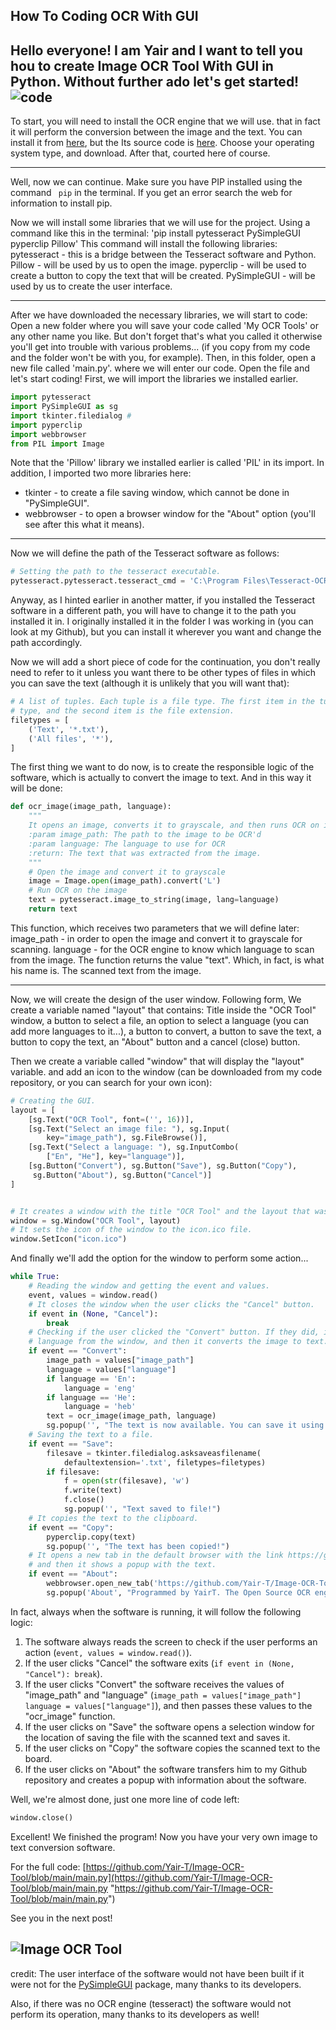 ## How To Coding OCR With GUI
Hello everyone! I am Yair and I want to tell you hou to create Image OCR Tool With GUI in Python.
**Without further ado let's get started!**
![code](https://lh3.googleusercontent.com/vZWFq7IdKH_BAI_rukIyvOhpD46v8NfL7fNedW6wWFlbiaYJJWBBadEKfj5ZaC29QQTJlaLWZvgLfCdkK-vsxCClSK_dQZEK0eHQig=w1442-h714-rw-sm-pa-nu-v0 "code")
--------------------------------------------------------------------------


To start, you will need to install the OCR engine that we will use. that in fact it will perform the conversion between the image and the text.
You can install it from [here](https://tesseract-ocr.github.io/tessdoc/Downloads.html "here"), but the Its source code is [here](https://github.com/tesseract-ocr/tesseract "here").
Choose your operating system type, and download. After that, courted here of course.

------------

Well, now we can continue.
Make sure you have PIP installed using the command   ` pip` in the terminal. If you get an error search the web for information to install pip.

Now we will install some libraries that we will use for the project. Using a command like this in the terminal: 
'pip install pytesseract PySimpleGUI pyperclip Pillow'
This command will install the following libraries:
pytesseract - this is a bridge between the Tesseract software and Python.
Pillow - will be used by us to open the image.
pyperclip - will be used to create a button to copy the text that will be created.
PySimpleGUI - will be used by us to create the user interface.

------------
After we have downloaded the necessary libraries, we will start to code:
Open a new folder where you will save your code called 'My OCR Tools' or any other name you like. But don't forget that's what you called it otherwise you'll get into trouble with various problems... (if you copy from my code and the folder won't be with you, for example).
Then, in this folder, open a new file called 'main.py'. where we will enter our code.
Open the file and let's start coding!
First, we will import the libraries we installed earlier.

```python
import pytesseract
import PySimpleGUI as sg
import tkinter.filedialog #
import pyperclip
import webbrowser
from PIL import Image
```
Note that the 'Pillow' library we installed earlier is called 'PIL' in its import.
In addition, I imported two more libraries here:
* tkinter - to create a file saving window, which cannot be done in "PySimpleGUI".
* webbrowser - to open a browser window for the "About" option (you'll see after this what it means).
_______
Now we will define the path of the Tesseract software as follows:
```python
# Setting the path to the tesseract executable.
pytesseract.pytesseract.tesseract_cmd = 'C:\Program Files\Tesseract-OCR/Tesseract/tesseract.exe'
```
Anyway, as I hinted earlier in another matter, if you installed the Tesseract software in a different path, you will have to change it to the path you installed it in. I originally installed it in the folder I was working in (you can look at my Github), but you can install it wherever you want and change the path accordingly.

Now we will add a short piece of code for the continuation, you don't really need to refer to it unless you want there to be other types of files in which you can save the text (although it is unlikely that you will want that): 
```python
# A list of tuples. Each tuple is a file type. The first item in the tuple is the name of the file
# type, and the second item is the file extension.
filetypes = [
    ('Text', '*.txt'),
    ('All files', '*'),
]
```
The first thing we want to do now, is to create the responsible logic of the software, which is actually to convert the image to text. And in this way it will be done:
```python
def ocr_image(image_path, language):
    """
    It opens an image, converts it to grayscale, and then runs OCR on it
    :param image_path: The path to the image to be OCR'd
    :param language: The language to use for OCR
    :return: The text that was extracted from the image.
    """
    # Open the image and convert it to grayscale
    image = Image.open(image_path).convert('L')
    # Run OCR on the image
    text = pytesseract.image_to_string(image, lang=language)
    return text
```
This function, which receives two parameters that we will define later: image_path - in order to open the image and convert it to grayscale for scanning.
language - for the OCR engine to know which language to scan from the image.
The function returns the value "text". Which, in fact, is what his name is. The scanned text from the image.
___
Now, we will create the design of the user window. Following form,
We create a variable named "layout" that contains:
Title inside the "OCR Tool" window, a button to select a file, an option to select a language (you can add more languages to it...), a button to convert, a button to save the text, a button to copy the text, an "About" button and a cancel (close) button.

Then we create a variable called "window" that will display the "layout" variable. and add an icon to the window (can be downloaded from my code repository, or you can search for your own icon):
```python
# Creating the GUI.
layout = [
    [sg.Text("OCR Tool", font=('', 16))],
    [sg.Text("Select an image file: "), sg.Input(
        key="image_path"), sg.FileBrowse()],
    [sg.Text("Select a language: "), sg.InputCombo(
        ["En", "He"], key="language")],
    [sg.Button("Convert"), sg.Button("Save"), sg.Button("Copy"),
     sg.Button("About"), sg.Button("Cancel")]
]


# It creates a window with the title "OCR Tool" and the layout that was defined earlier.
window = sg.Window("OCR Tool", layout)
# It sets the icon of the window to the icon.ico file.
window.SetIcon("icon.ico")
```
And finally we'll add the option for the window to perform some action...

```python
while True:
    # Reading the window and getting the event and values.
    event, values = window.read()
    # It closes the window when the user clicks the "Cancel" button.
    if event in (None, "Cancel"):
        break
    # Checking if the user clicked the "Convert" button. If they did, it gets the image path and
    # language from the window, and then it converts the image to text.
    if event == "Convert":
        image_path = values["image_path"]
        language = values["language"]
        if language == 'En':
            language = 'eng'
        if language == 'He':
            language = 'heb'
        text = ocr_image(image_path, language)
        sg.popup('', "The text is now available. You can save it using the 'Save' button, or copy it using the 'Copy' button .")
    # Saving the text to a file.
    if event == "Save":
        filesave = tkinter.filedialog.asksaveasfilename(
            defaultextension='.txt', filetypes=filetypes)
        if filesave:
            f = open(str(filesave), 'w')
            f.write(text)
            f.close()
            sg.popup('', "Text saved to file!")
    # It copies the text to the clipboard.
    if event == "Copy":
        pyperclip.copy(text)
        sg.popup('', "The text has been copied!")
    # It opens a new tab in the default browser with the link https://github.com/Yair-T/Image-OCR-Tool,
    # and then it shows a popup with the text.
    if event == "About":
        webbrowser.open_new_tab('https://github.com/Yair-T/Image-OCR-Tool')
        sg.popup('About', "Programmed by YairT. The Open Source OCR engine is used: https://github.com/tesseract-ocr/tesseract")
```

In fact, always when the software is running, it will follow the following logic:
1. The software always reads the screen to check if the user performs an action (`event, values = window.read()`).
2. If the user clicks "Cancel" the software exits (`if event in (None, "Cancel"): break`).
3. If the user clicks "Convert" the software receives the values of "image_path" and "language" (`image_path = values["image_path"] language = values["language"]`), and then passes these values to the "ocr_image" function.
4. If the user clicks on "Save" the software opens a selection window for the location of saving the file with the scanned text and saves it.
5. If the user clicks on "Copy" the software copies the scanned text to the board.
6. If the user clicks on "About" the software transfers him to my Github repository and creates a popup with information about the software.

Well, we're almost done, just one more line of code left:
```python
window.close()
```

Excellent! We finished the program! Now you have your very own image to text conversion software.


For the full code: [https://github.com/Yair-T/Image-OCR-Tool/blob/main/main.py](https://github.com/Yair-T/Image-OCR-Tool/blob/main/main.py "https://github.com/Yair-T/Image-OCR-Tool/blob/main/main.py")

See you in the next post!

![Image OCR Tool](https://lh3.googleusercontent.com/o31-nAv-H7czKA9kg2WbXeX91PKWocWFj7zCeEwM7sYVDqlPVY5X9leoVoNpScoG4SLd6lnX23N7QZ0184K04qx5ibecw5WnskGyWA=w1494-h718-rw-sm-pa-nu-v0 "Image OCR Tool")
------------
credit:
The user interface of the software would not have been built if it were not for the [PySimpleGUI](https://www.pysimplegui.org/ "PySimpleGUI") package, many thanks to its developers.

Also, if there was no OCR engine (tesseract) the software would not perform its operation, many thanks to its developers as well!






